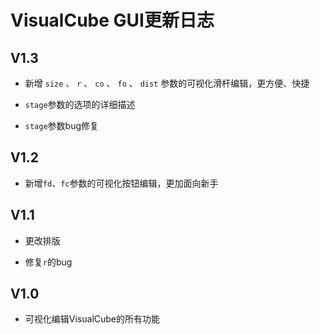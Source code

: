 # VisualCube GUI更新日志  

## V1.3  

* 新增 ` size ` 、 ` r ` 、 ` co ` 、 ` fo ` 、 ` dist ` 参数的可视化滑杆编辑，更方便、快捷  

* `stage`参数的选项的详细描述  

* `stage`参数bug修复
	
	
## V1.2  

- 新增`fd`、`fc`参数的可视化按钮编辑，更加面向新手  

## V1.1  

- 更改排版  

- 修复`r`的bug  

## V1.0  

- 可视化编辑VisualCube的所有功能
